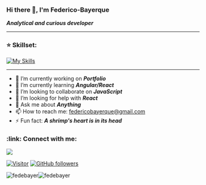 ### Hi there 👋, I'm Federico-Bayerque
***Analytical and curious developer***

<hr/>

### :star: Skillset:
[![My Skills](https://skillicons.dev/icons?i=java,typescript,angular,javascript,php,nodejs,spring,mysql,postgresql,firebase,vuejs)](https://skillicons.dev)

<hr/>

- 🔭 I’m currently working on  ***Portfolio***
- 🌱 I’m currently learning ***Angular/React***
- 👯 I’m looking to collaborate on ***JavaScript***
- 🤔 I’m looking for help with ***React***
- 💬 Ask me about ***Anything***
- 📫 How to reach me: federicobayerque@gmail.com
- ⚡ Fun fact: ***A shrimp's heart is in its head***

<h3 align="left"> :link: Connect with me:</h3>

[![](https://img.shields.io/badge/linkedin-%230077B5.svg?style=for-the-badge&logo=linkedin)](https://www.linkedin.com/in/federicobayerque/)

[![Visitor](https://visitor-badge.laobi.icu/badge?page_id=FedeBayer)](https://github.com/FedeBayer) 
[![GitHub followers](https://img.shields.io/github/followers/FedeBayer.svg?style=social&label=Follow)](https://github.com/FedeBayer?tab=followers)

<p><img src="https://github-readme-stats.vercel.app/api?username=fedebayer&show_icons=true&locale=en&theme=react" alt="fedebayer"/><img src="https://github-readme-streak-stats.herokuapp.com/?user=fedebayer&theme=react" alt="fedebayer"/></p>
